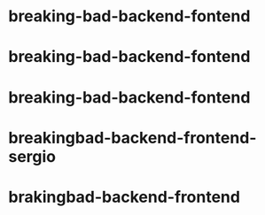 # breaking-bad-backend-fontend
# breaking-bad-backend-fontend
# breaking-bad-backend-fontend
# breakingbad-backend-frontend-sergio
# brakingbad-backend-frontend
